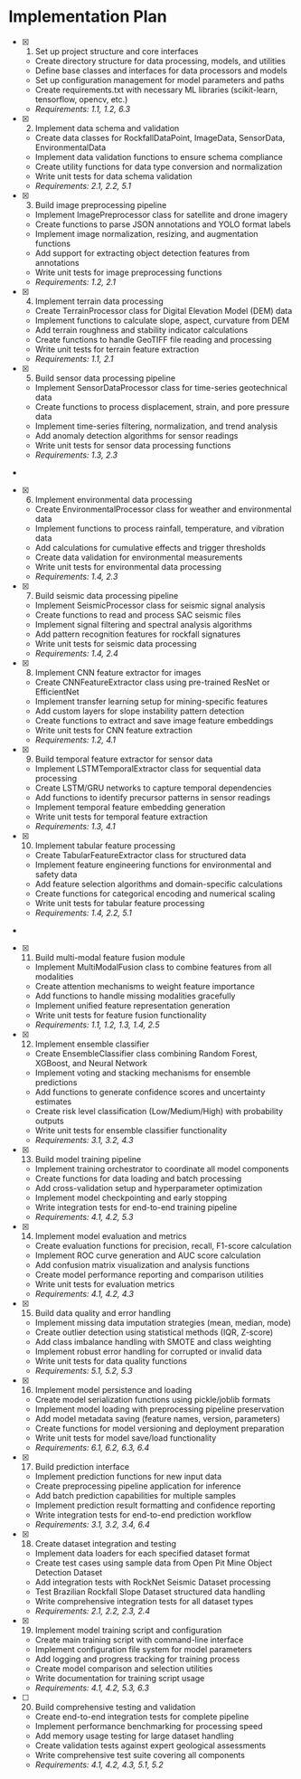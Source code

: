 # Implementation Plan

- [x] 1. Set up project structure and core interfaces

  - Create directory structure for data processing, models, and utilities
  - Define base classes and interfaces for data processors and models
  - Set up configuration management for model parameters and paths
  - Create requirements.txt with necessary ML libraries (scikit-learn, tensorflow, opencv, etc.)
  - _Requirements: 1.1, 1.2, 6.3_

- [x] 2. Implement data schema and validation

  - Create data classes for RockfallDataPoint, ImageData, SensorData, EnvironmentalData
  - Implement data validation functions to ensure schema compliance
  - Create utility functions for data type conversion and normalization
  - Write unit tests for data schema validation
  - _Requirements: 2.1, 2.2, 5.1_
- [x] 3. Build image preprocessing pipeline

  - Implement ImagePreprocessor class for satellite and drone imagery
  - Create functions to parse JSON annotations and YOLO format labels
  - Implement image normalization, resizing, and augmentation functions
  - Add support for extracting object detection features from annotations
  - Write unit tests for image preprocessing functions
  - _Requirements: 1.2, 2.1_

- [x] 4. Implement terrain data processing

  - Create TerrainProcessor class for Digital Elevation Model (DEM) data
  - Implement functions to calculate slope, aspect, curvature from DEM
  - Add terrain roughness and stability indicator calculations
  - Create functions to handle GeoTIFF file reading and processing
  - Write unit tests for terrain feature extraction
  - _Requirements: 1.1, 2.1_

- [x] 5. Build sensor data processing pipeline

  - Implement SensorDataProcessor class for time-series geotechnical data
  - Create functions to process displacement, strain, and pore pressure data
  - Implement time-series filtering, normalization, and trend analysis
  - Add anomaly detection algorithms for sensor readings
  - Write unit tests for sensor data processing functions
  - _Requirements: 1.3, 2.3_
-

- [x] 6. Implement environmental data processing

  - Create EnvironmentalProcessor class for weather and environmental data
  - Implement functions to process rainfall, temperature, and vibration data
  - Add calculations for cumulative effects and trigger thresholds
  - Create data validation for environmental measurements
  - Write unit tests for environmental data processing
  - _Requirements: 1.4, 2.3_

- [x] 7. Build seismic data processing pipeline

  - Implement SeismicProcessor class for seismic signal analysis
  - Create functions to read and process SAC seismic files
  - Implement signal filtering and spectral analysis algorithms
  - Add pattern recognition features for rockfall signatures
  - Write unit tests for seismic data processing
  - _Requirements: 1.4, 2.4_

- [x] 8. Implement CNN feature extractor for images

  - Create CNNFeatureExtractor class using pre-trained ResNet or EfficientNet
  - Implement transfer learning setup for mining-specific features
  - Add custom layers for slope instability pattern detection
  - Create functions to extract and save image feature embeddings
  - Write unit tests for CNN feature extraction
  - _Requirements: 1.2, 4.1_

- [x] 9. Build temporal feature extractor for sensor data

  - Implement LSTMTemporalExtractor class for sequential data processing
  - Create LSTM/GRU networks to capture temporal dependencies
  - Add functions to identify precursor patterns in sensor readings
  - Implement temporal feature embedding generation
  - Write unit tests for temporal feature extraction
  - _Requirements: 1.3, 4.1_

- [x] 10. Implement tabular feature processing

  - Create TabularFeatureExtractor class for structured data
  - Implement feature engineering functions for environmental and safety data
  - Add feature selection algorithms and domain-specific calculations
  - Create functions for categorical encoding and numerical scaling
  - Write unit tests for tabular feature processing
  - _Requirements: 1.4, 2.2, 5.1_
-

- [x] 11. Build multi-modal feature fusion module

  - Implement MultiModalFusion class to combine features from all modalities
  - Create attention mechanisms to weight feature importance
  - Add functions to handle missing modalities gracefully
  - Implement unified feature representation generation
  - Write unit tests for feature fusion functionality
  - _Requirements: 1.1, 1.2, 1.3, 1.4, 2.5_

- [x] 12. Implement ensemble classifier

  - Create EnsembleClassifier class combining Random Forest, XGBoost, and Neural Network
  - Implement voting and stacking mechanisms for ensemble predictions
  - Add functions to generate confidence scores and uncertainty estimates
  - Create risk level classification (Low/Medium/High) with probability outputs
  - Write unit tests for ensemble classifier functionality
  - _Requirements: 3.1, 3.2, 4.3_

- [x] 13. Build model training pipeline

  - Implement training orchestrator to coordinate all model components
  - Create functions for data loading and batch processing
  - Add cross-validation setup and hyperparameter optimization
  - Implement model checkpointing and early stopping
  - Write integration tests for end-to-end training pipeline
  - _Requirements: 4.1, 4.2, 5.3_

- [x] 14. Implement model evaluation and metrics

  - Create evaluation functions for precision, recall, F1-score calculation
  - Implement ROC curve generation and AUC score calculation
  - Add confusion matrix visualization and analysis functions
  - Create model performance reporting and comparison utilities
  - Write unit tests for evaluation metrics
  - _Requirements: 4.1, 4.2, 4.3_

- [x] 15. Build data quality and error handling

  - Implement missing data imputation strategies (mean, median, mode)
  - Create outlier detection using statistical methods (IQR, Z-score)
  - Add class imbalance handling with SMOTE and class weighting
  - Implement robust error handling for corrupted or invalid data
  - Write unit tests for data quality functions
  - _Requirements: 5.1, 5.2, 5.3_

- [x] 16. Implement model persistence and loading
  - Create model serialization functions using pickle/joblib formats
  - Implement model loading with preprocessing pipeline preservation
  - Add model metadata saving (feature names, version, parameters)
  - Create functions for model versioning and deployment preparation
  - Write unit tests for model save/load functionality
  - _Requirements: 6.1, 6.2, 6.3, 6.4_

- [x] 17. Build prediction interface
  - Implement prediction functions for new input data
  - Create preprocessing pipeline application for inference
  - Add batch prediction capabilities for multiple samples
  - Implement prediction result formatting and confidence reporting
  - Write integration tests for end-to-end prediction workflow
  - _Requirements: 3.1, 3.2, 3.4, 6.4_

- [x] 18. Create dataset integration and testing
  - Implement data loaders for each specified dataset format
  - Create test cases using sample data from Open Pit Mine Object Detection Dataset
  - Add integration tests with RockNet Seismic Dataset processing
  - Test Brazilian Rockfall Slope Dataset structured data handling
  - Write comprehensive integration tests for all dataset types
  - _Requirements: 2.1, 2.2, 2.3, 2.4_

- [x] 19. Implement model training script and configuration
  - Create main training script with command-line interface
  - Implement configuration file system for model parameters
  - Add logging and progress tracking for training process
  - Create model comparison and selection utilities
  - Write documentation for training script usage
  - _Requirements: 4.1, 4.2, 5.3, 6.3_

- [ ] 20. Build comprehensive testing and validation
  - Create end-to-end integration tests for complete pipeline
  - Implement performance benchmarking for processing speed
  - Add memory usage testing for large dataset handling
  - Create validation tests against expert geological assessments
  - Write comprehensive test suite covering all components
  - _Requirements: 4.1, 4.2, 4.3, 5.1, 5.2_